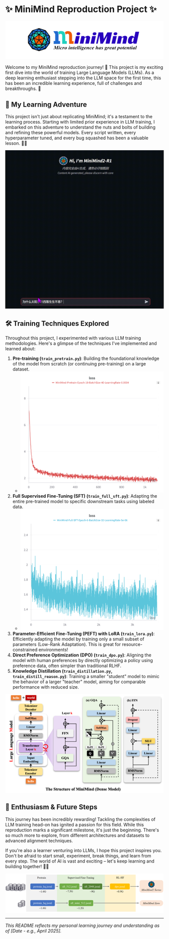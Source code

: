 # ✨ MiniMind Reproduction Project ✨

![Project Logo](images/logo.png) <!-- Or choose logo2.png -->

Welcome to my MiniMind reproduction journey! 👋 This project is my exciting first dive into the world of training Large Language Models (LLMs). As a deep learning enthusiast stepping into the LLM space for the first time, this has been an incredible learning experience, full of challenges and breakthroughs. 🚀

## 🌱 My Learning Adventure

This project isn't just about replicating MiniMind; it's a testament to the learning process. Starting with limited prior experience in LLM training, I embarked on this adventure to understand the nuts and bolts of building and refining these powerful models. Every script written, every hyperparameter tuned, and every bug squashed has been a valuable lesson. 🧠💡

![Learning Curve](images/minimind2.gif) <!-- Fun GIF! -->

## 🛠️ Training Techniques Explored

Throughout this project, I experimented with various LLM training methodologies. Here's a glimpse of the techniques I've implemented and learned about:

1.  **Pre-training (`train_pretrain.py`)**: Building the foundational knowledge of the model from scratch (or continuing pre-training) on a large dataset.
    *   ![Pretrain Loss](images/pre_768_loss.png) <!-- Example loss curve -->
2.  **Full Supervised Fine-Tuning (SFT) (`train_full_sft.py`)**: Adapting the entire pre-trained model to specific downstream tasks using labeled data.
    *   ![SFT Loss](images/sft_768_loss.png) <!-- Example loss curve -->
3.  **Parameter-Efficient Fine-Tuning (PEFT) with LoRA (`train_lora.py`)**: Efficiently adapting the model by training only a small subset of parameters (Low-Rank Adaptation). This is great for resource-constrained environments!
4.  **Direct Preference Optimization (DPO) (`train_dpo.py`)**: Aligning the model with human preferences by directly optimizing a policy using preference data, often simpler than traditional RLHF.
5.  **Knowledge Distillation (`train_distillation.py`, `train_distill_reason.py`)**: Training a smaller "student" model to mimic the behavior of a larger "teacher" model, aiming for comparable performance with reduced size.

![Model Architecture](images/LLM-structure.png) <!-- Or LLM-structure-moe.png -->

## 🚀 Enthusiasm & Future Steps

This journey has been incredibly rewarding! Tackling the complexities of LLM training head-on has ignited a passion for this field. While this reproduction marks a significant milestone, it's just the beginning. There's so much more to explore, from different architectures and datasets to advanced alignment techniques.

If you're also a learner venturing into LLMs, I hope this project inspires you. Don't be afraid to start small, experiment, break things, and learn from every step. The world of AI is vast and exciting – let's keep learning and building together! 💪🌟

![Keep Going!](images/dataset.jpg) <!-- Inspiring image -->

---

*This README reflects my personal learning journey and understanding as of [Date - e.g., April 2025].*
